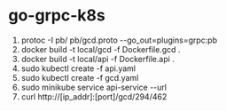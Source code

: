 # go-grpc-k8s

1) protoc -I pb/ pb/gcd.proto --go_out=plugins=grpc:pb
2) docker build -t local/gcd -f Dockerfile.gcd .
3) docker build -t local/api -f Dockerfile.api .
4) sudo kubectl create -f api.yaml
5) sudo kubectl create -f gcd.yaml
6) sudo minikube service api-service --url
7) curl http://[ip_addr]:[port]/gcd/294/462